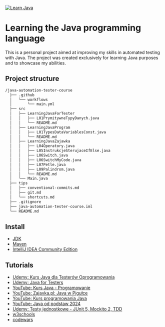 [![Learn Java](https://img.shields.io/badge/Learn-Java-3A75B0.svg?logo=java)](https://dev.java/learn/)

# Learning the Java programming language
This is a personal project aimed at improving my skills in automated testing with Java. The project was created exclusively for learning Java purposes and to showcase my abilities.
## Project structure

```bash
/java-automation-tester-course
  ├── .github
  │   └── workflows
  │       └── main.yml
  ├── src
  │   ├── LearningJavaForTester
  │   │   ├── L01PrymitywneTypyDanych.java
  │   │   └── README.md
  │   ├── LearningJavaProgram
  │   │   ├── L01TypesDataVariablesConst.java
  │   │   └── README.md
  │   ├── LearningJavaZajawka
  │   │   ├── L04Operatory.java
  │   │   ├── L05InstrukcjeSterujaceIfElse.java
  │   │   ├── L06Switch.java
  │   │   ├── L06SwitchMyCode.java
  │   │   ├── L07Petle.java
  │   │   ├── L09Palindrom.java
  │   │   └── README.md
  │   └── Main.java
  ├── tips
  │   ├── conventional-commits.md
  │   ├── git.md
  │   └── shortcuts.md
  ├── .gitignore
  ├── java-automation-tester-course.iml
  └── README.md
  ```

## Install
- [JDK](https://www.oracle.com/pl/java/technologies/downloads/)
- [Maven](https://maven.apache.org/download.cgi)
- [IntelliJ IDEA Community Edition](https://www.jetbrains.com/idea/download/?section=windows)

## Tutorials
- [Udemy: Kurs Java dla Testerów Oprogramowania](https://www.udemy.com/course/kurs-java-dla-testerow-oprogramowania)
- [Udemy: Java for Testers](https://www.udemy.com/course/java-for-testers-dmitry)
- [YouTube: Kurs Java - Programowanie](https://www.youtube.com/watch?v=T3Pla6wZd4E&list=PL6aekdNhY7DCM1wGLQCE9eP3kPzu-P7E7&index=3)
- [YouTube: Zajavka.pl: Java w Pigułce](https://www.youtube.com/watch?v=OXu1wlo0OZk&list=PLcr3jxpNXo4Gh_WCkEK992cxERXaQp-57)
- [YouTube: Kurs programowania Java](https://www.samouczekprogramisty.pl/kurs-programowania-java/)
- [YouTube: Java od podstaw 2024](https://www.youtube.com/watch?v=_mgat8Fw5SI&list=PLp9WLfHXxbccTjbdEqf79zE5eJ9n6aaPW)
- [Udemy: Testy jednostkowe - JUnit 5, Mockito 2, TDD](https://www.udemy.com/course/testy-jednostkowe)
- [w3schools](https://my-learning.w3schools.com/tutorial/java)
- [codewars](https://www.codewars.com/users/AdamCegielka)
